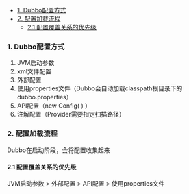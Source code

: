 - [1. Dubbo配置方式](#1-dubbo配置方式)
- [2. 配置加载流程](#2-配置加载流程)
  - [2.1 配置覆盖关系的优先级](#21-配置覆盖关系的优先级)
### 1. Dubbo配置方式

1. JVM启动参数
2. xml文件配置
3. 外部配置
4. 使用properties文件（Dubbo会自动加载classpath根目录下的dubbo.properties）
5. API配置（new Config( ) ）
6. 注解配置（Provider需要指定扫描路径）



### 2. 配置加载流程

Dubbo在启动阶段，会将配置收集起来

#### 2.1 配置覆盖关系的优先级

JVM启动参数 > 外部配置 > API配置 > 使用properties文件
